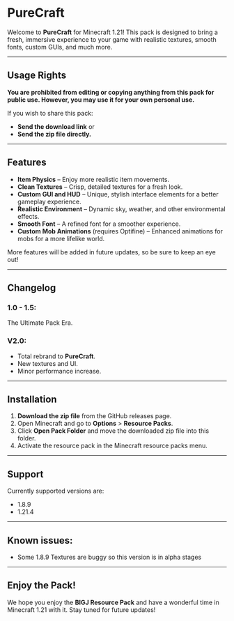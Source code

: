 # PureCraft

Welcome to **PureCraft** for Minecraft 1.21! This pack is designed to bring a fresh, immersive experience to your game with realistic textures, smooth fonts, custom GUIs, and much more. 

---

## Usage Rights

**You are prohibited from editing or copying anything from this pack for public use. However, you may use it for your own personal use.**

If you wish to share this pack:
- **Send the download link** or
- **Send the zip file directly.**

---

## Features

- **Item Physics** – Enjoy more realistic item movements.
- **Clean Textures** – Crisp, detailed textures for a fresh look.
- **Custom GUI and HUD** – Unique, stylish interface elements for a better gameplay experience.
- **Realistic Environment** – Dynamic sky, weather, and other environmental effects.
- **Smooth Font** – A refined font for a smoother experience.
- **Custom Mob Animations** (requires Optifine) – Enhanced animations for mobs for a more lifelike world.

More features will be added in future updates, so be sure to keep an eye out!

---

## Changelog

### **1.0 - 1.5:**
The Ultimate Pack Era.

### **V2.0:**
- Total rebrand to **PureCraft**.
- New textures and UI.
- Minor performance increase.

---

## Installation

1. **Download the zip file** from the GitHub releases page.
2. Open Minecraft and go to **Options** > **Resource Packs**.
3. Click **Open Pack Folder** and move the downloaded zip file into this folder.
4. Activate the resource pack in the Minecraft resource packs menu.

---
## Support

Currently supported versions are:
- 1.8.9
- 1.21.4
---
## Known issues:

- Some 1.8.9 Textures are buggy so this version is in alpha stages
---

## Enjoy the Pack!

We hope you enjoy the **BIGJ Resource Pack** and have a wonderful time in Minecraft 1.21 with it. Stay tuned for future updates!
